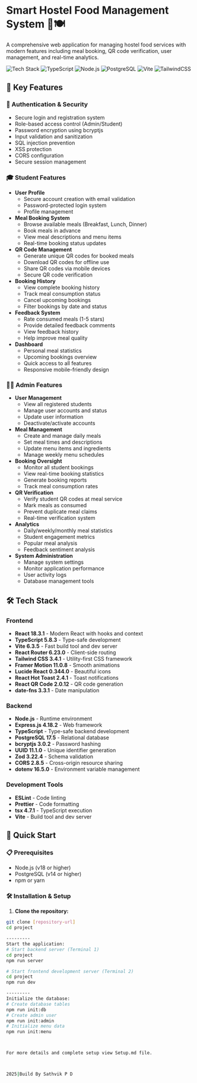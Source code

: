 # Smart Hostel Food Management System 🏫🍽️

A comprehensive web application for managing hostel food services with modern features including meal booking, QR code verification, user management, and real-time analytics.

![Tech Stack](https://img.shields.io/badge/React-18.3.1-blue) ![TypeScript](https://img.shields.io/badge/TypeScript-5.8.3-blue) ![Node.js](https://img.shields.io/badge/Node.js-v18+-green) ![PostgreSQL](https://img.shields.io/badge/PostgreSQL-17.5-blue) ![Vite](https://img.shields.io/badge/Vite-6.3.5-yellow) ![TailwindCSS](https://img.shields.io/badge/TailwindCSS-3.4.1-06B6D4)

## 🌟 Key Features

### 🔐 Authentication & Security
- Secure login and registration system
- Role-based access control (Admin/Student)
- Password encryption using bcryptjs
- Input validation and sanitization
- SQL injection prevention
- XSS protection
- CORS configuration
- Secure session management

### 🎓 Student Features
- **User Profile**
  - Secure account creation with email validation
  - Password-protected login system
  - Profile management
- **Meal Booking System**
  - Browse available meals (Breakfast, Lunch, Dinner)
  - Book meals in advance
  - View meal descriptions and menu items
  - Real-time booking status updates
- **QR Code Management**
  - Generate unique QR codes for booked meals
  - Download QR codes for offline use
  - Share QR codes via mobile devices
  - Secure QR code verification
- **Booking History**
  - View complete booking history
  - Track meal consumption status
  - Cancel upcoming bookings
  - Filter bookings by date and status
- **Feedback System**
  - Rate consumed meals (1-5 stars)
  - Provide detailed feedback comments
  - View feedback history
  - Help improve meal quality
- **Dashboard**
  - Personal meal statistics
  - Upcoming bookings overview
  - Quick access to all features
  - Responsive mobile-friendly design

### 👨‍💼 Admin Features
- **User Management**
  - View all registered students
  - Manage user accounts and status
  - Update user information
  - Deactivate/activate accounts
- **Meal Management**
  - Create and manage daily meals
  - Set meal times and descriptions
  - Update menu items and ingredients
  - Manage weekly menu schedules
- **Booking Oversight**
  - Monitor all student bookings
  - View real-time booking statistics
  - Generate booking reports
  - Track meal consumption rates
- **QR Verification**
  - Verify student QR codes at meal service
  - Mark meals as consumed
  - Prevent duplicate meal claims
  - Real-time verification system
- **Analytics**
  - Daily/weekly/monthly meal statistics
  - Student engagement metrics
  - Popular meal analysis
  - Feedback sentiment analysis
- **System Administration**
  - Manage system settings
  - Monitor application performance
  - User activity logs
  - Database management tools

## 🛠️ Tech Stack

### Frontend
- **React 18.3.1** - Modern React with hooks and context
- **TypeScript 5.8.3** - Type-safe development
- **Vite 6.3.5** - Fast build tool and dev server
- **React Router 6.23.0** - Client-side routing
- **Tailwind CSS 3.4.1** - Utility-first CSS framework
- **Framer Motion 11.0.8** - Smooth animations
- **Lucide React 0.344.0** - Beautiful icons
- **React Hot Toast 2.4.1** - Toast notifications
- **React QR Code 2.0.12** - QR code generation
- **date-fns 3.3.1** - Date manipulation

### Backend
- **Node.js** - Runtime environment
- **Express.js 4.18.2** - Web framework
- **TypeScript** - Type-safe backend development
- **PostgreSQL 17.5** - Relational database
- **bcryptjs 3.0.2** - Password hashing
- **UUID 11.1.0** - Unique identifier generation
- **Zod 3.22.4** - Schema validation
- **CORS 2.8.5** - Cross-origin resource sharing
- **dotenv 16.5.0** - Environment variable management

### Development Tools
- **ESLint** - Code linting
- **Prettier** - Code formatting
- **tsx 4.7.1** - TypeScript execution
- **Vite** - Build tool and dev server


## 🚀 Quick Start

### 📋 Prerequisites
- Node.js (v18 or higher)
- PostgreSQL (v14 or higher)
- npm or yarn

### 🛠️ Installation & Setup

1. **Clone the repository:**
```bash
git clone [repository-url]
cd project

---------
Start the application:
# Start backend server (Terminal 1)
cd project
npm run server

# Start frontend development server (Terminal 2)
cd project
npm run dev

---------
Initialize the database:
# Create database tables
npm run init:db
# Create admin user
npm run init:admin
# Initialize menu data
npm run init:menu



For more details and complete setup view Setup.md file.



2025|Build By Sathvik P D






